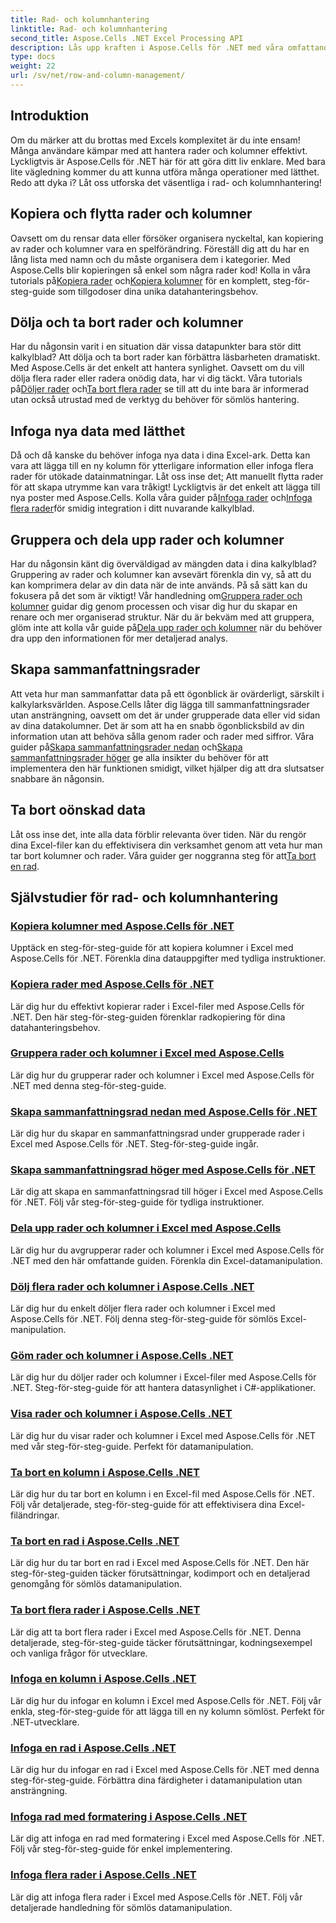 ```yaml
---
title: Rad- och kolumnhantering
linktitle: Rad- och kolumnhantering
second_title: Aspose.Cells .NET Excel Processing API
description: Lås upp kraften i Aspose.Cells för .NET med våra omfattande handledningar om rad- och kolumnhantering för att förbättra dina Excel-kunskaper utan ansträngning.
type: docs
weight: 22
url: /sv/net/row-and-column-management/
---
```

## Introduktion

Om du märker att du brottas med Excels komplexitet är du inte ensam! Många användare kämpar med att hantera rader och kolumner effektivt. Lyckligtvis är Aspose.Cells för .NET här för att göra ditt liv enklare. Med bara lite vägledning kommer du att kunna utföra många operationer med lätthet. Redo att dyka i? Låt oss utforska det väsentliga i rad- och kolumnhantering!

## Kopiera och flytta rader och kolumner

 Oavsett om du rensar data eller försöker organisera nyckeltal, kan kopiering av rader och kolumner vara en spelförändring. Föreställ dig att du har en lång lista med namn och du måste organisera dem i kategorier. Med Aspose.Cells blir kopieringen så enkel som några rader kod! Kolla in våra tutorials på[Kopiera rader](./copying-rows/) och[Kopiera kolumner](./copying-columns/) för en komplett, steg-för-steg-guide som tillgodoser dina unika datahanteringsbehov.

## Dölja och ta bort rader och kolumner

 Har du någonsin varit i en situation där vissa datapunkter bara stör ditt kalkylblad? Att dölja och ta bort rader kan förbättra läsbarheten dramatiskt. Med Aspose.Cells är det enkelt att hantera synlighet. Oavsett om du vill dölja flera rader eller radera onödig data, har vi dig täckt. Våra tutorials på[Döljer rader](./hide-rows-columns-aspose-cells/) och[Ta bort flera rader](./delete-multiple-rows-aspose-cells/) se till att du inte bara är informerad utan också utrustad med de verktyg du behöver för sömlös hantering.

## Infoga nya data med lätthet

 Då och då kanske du behöver infoga nya data i dina Excel-ark. Detta kan vara att lägga till en ny kolumn för ytterligare information eller infoga flera rader för utökade datainmatningar. Låt oss inse det; Att manuellt flytta rader för att skapa utrymme kan vara tråkigt! Lyckligtvis är det enkelt att lägga till nya poster med Aspose.Cells. Kolla våra guider på[Infoga rader](./insert-row-aspose-cells/) och[Infoga flera rader](./insert-multiple-rows-aspose-cells/)för smidig integration i ditt nuvarande kalkylblad.

## Gruppera och dela upp rader och kolumner

 Har du någonsin känt dig överväldigad av mängden data i dina kalkylblad? Gruppering av rader och kolumner kan avsevärt förenkla din vy, så att du kan komprimera delar av din data när de inte används. På så sätt kan du fokusera på det som är viktigt! Vår handledning om[Gruppera rader och kolumner](./grouping-rows-and-columns/) guidar dig genom processen och visar dig hur du skapar en renare och mer organiserad struktur. När du är bekväm med att gruppera, glöm inte att kolla vår guide på[Dela upp rader och kolumner](./ungrouping-rows-and-columns/) när du behöver dra upp den informationen för mer detaljerad analys.

## Skapa sammanfattningsrader

Att veta hur man sammanfattar data på ett ögonblick är ovärderligt, särskilt i kalkylarksvärlden. Aspose.Cells låter dig lägga till sammanfattningsrader utan ansträngning, oavsett om det är under grupperade data eller vid sidan av dina datakolumner. Det är som att ha en snabb ögonblicksbild av din information utan att behöva sålla genom rader och rader med siffror. Våra guider på[Skapa sammanfattningsrader nedan](./summary-row-below/) och[Skapa sammanfattningsrader höger](./summary-row-right/) ge alla insikter du behöver för att implementera den här funktionen smidigt, vilket hjälper dig att dra slutsatser snabbare än någonsin.

## Ta bort oönskad data

 Låt oss inse det, inte alla data förblir relevanta över tiden. När du rengör dina Excel-filer kan du effektivisera din verksamhet genom att veta hur man tar bort kolumner och rader. Våra guider ger noggranna steg för att[Ta bort en rad](./delete-row-aspose-cells/).

## Självstudier för rad- och kolumnhantering
### [Kopiera kolumner med Aspose.Cells för .NET](./copying-columns/)
Upptäck en steg-för-steg-guide för att kopiera kolumner i Excel med Aspose.Cells för .NET. Förenkla dina datauppgifter med tydliga instruktioner.
### [Kopiera rader med Aspose.Cells för .NET](./copying-rows/)
Lär dig hur du effektivt kopierar rader i Excel-filer med Aspose.Cells för .NET. Den här steg-för-steg-guiden förenklar radkopiering för dina datahanteringsbehov.
### [Gruppera rader och kolumner i Excel med Aspose.Cells](./grouping-rows-and-columns/)
Lär dig hur du grupperar rader och kolumner i Excel med Aspose.Cells för .NET med denna steg-för-steg-guide.
### [Skapa sammanfattningsrad nedan med Aspose.Cells för .NET](./summary-row-below/)
Lär dig hur du skapar en sammanfattningsrad under grupperade rader i Excel med Aspose.Cells för .NET. Steg-för-steg-guide ingår.
### [Skapa sammanfattningsrad höger med Aspose.Cells för .NET](./summary-row-right/)
Lär dig att skapa en sammanfattningsrad till höger i Excel med Aspose.Cells för .NET. Följ vår steg-för-steg-guide för tydliga instruktioner.
### [Dela upp rader och kolumner i Excel med Aspose.Cells](./ungrouping-rows-and-columns/)
Lär dig hur du avgrupperar rader och kolumner i Excel med Aspose.Cells för .NET med den här omfattande guiden. Förenkla din Excel-datamanipulation.
### [Dölj flera rader och kolumner i Aspose.Cells .NET](./hide-multiple-rows-columns-aspose-cells/)
Lär dig hur du enkelt döljer flera rader och kolumner i Excel med Aspose.Cells för .NET. Följ denna steg-för-steg-guide för sömlös Excel-manipulation.
### [Göm rader och kolumner i Aspose.Cells .NET](./hide-rows-columns-aspose-cells/)
Lär dig hur du döljer rader och kolumner i Excel-filer med Aspose.Cells för .NET. Steg-för-steg-guide för att hantera datasynlighet i C#-applikationer.
### [Visa rader och kolumner i Aspose.Cells .NET](./unhide-rows-columns-aspose-cells/)
Lär dig hur du visar rader och kolumner i Excel med Aspose.Cells för .NET med vår steg-för-steg-guide. Perfekt för datamanipulation.
### [Ta bort en kolumn i Aspose.Cells .NET](./delete-column-aspose-cells/)
Lär dig hur du tar bort en kolumn i en Excel-fil med Aspose.Cells för .NET. Följ vår detaljerade, steg-för-steg-guide för att effektivisera dina Excel-filändringar.
### [Ta bort en rad i Aspose.Cells .NET](./delete-row-aspose-cells/)
Lär dig hur du tar bort en rad i Excel med Aspose.Cells för .NET. Den här steg-för-steg-guiden täcker förutsättningar, kodimport och en detaljerad genomgång för sömlös datamanipulation.
### [Ta bort flera rader i Aspose.Cells .NET](./delete-multiple-rows-aspose-cells/)
Lär dig att ta bort flera rader i Excel med Aspose.Cells för .NET. Denna detaljerade, steg-för-steg-guide täcker förutsättningar, kodningsexempel och vanliga frågor för utvecklare.
### [Infoga en kolumn i Aspose.Cells .NET](./insert-column-aspose-cells/)
Lär dig hur du infogar en kolumn i Excel med Aspose.Cells för .NET. Följ vår enkla, steg-för-steg-guide för att lägga till en ny kolumn sömlöst. Perfekt för .NET-utvecklare.
### [Infoga en rad i Aspose.Cells .NET](./insert-row-aspose-cells/)
Lär dig hur du infogar en rad i Excel med Aspose.Cells för .NET med denna steg-för-steg-guide. Förbättra dina färdigheter i datamanipulation utan ansträngning.
### [Infoga rad med formatering i Aspose.Cells .NET](./insert-row-formatting-aspose-cells/)
Lär dig att infoga en rad med formatering i Excel med Aspose.Cells för .NET. Följ vår steg-för-steg-guide för enkel implementering.
### [Infoga flera rader i Aspose.Cells .NET](./insert-multiple-rows-aspose-cells/)
Lär dig att infoga flera rader i Excel med Aspose.Cells för .NET. Följ vår detaljerade handledning för sömlös datamanipulation.